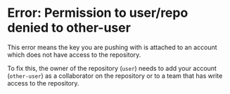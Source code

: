 # Error: Permission to user/repo denied to other-user

This error means the key you are pushing with is attached to an account which does not have access to the repository.

To fix this, the owner of the repository (`user`) needs to add your account (`other-user`) as a collaborator on the repository or to a team that has write access to the repository.
